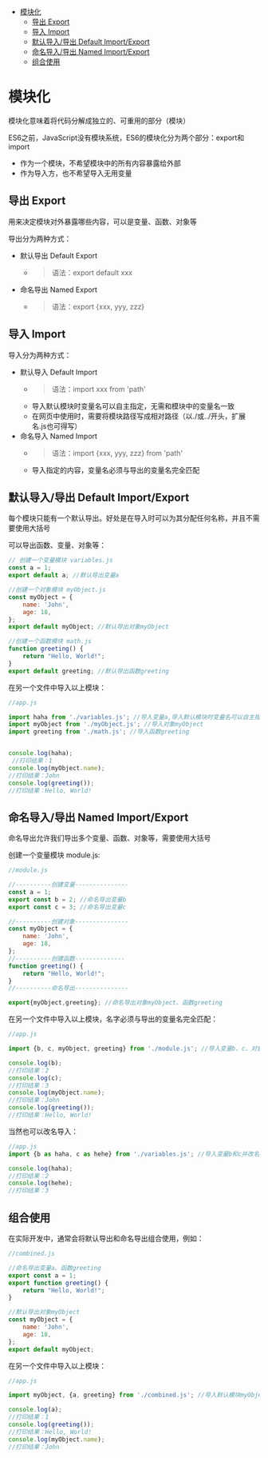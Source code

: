 - [模块化](#模块化)
  - [导出 Export](#导出-export)
  - [导入 Import](#导入-import)
  - [默认导入/导出 Default Import/Export](#默认导入导出-default-importexport)
  - [命名导入/导出 Named Import/Export](#命名导入导出-named-importexport)
  - [组合使用](#组合使用)


# 模块化
模块化意味着将代码分解成独立的、可重用的部分（模块）

ES6之前，JavaScript没有模块系统，ES6的模块化分为两个部分：export和import
- 作为一个模块，不希望模块中的所有内容暴露给外部
- 作为导入方，也不希望导入无用变量
  
## 导出 Export
用来决定模块对外暴露哪些内容，可以是变量、函数、对象等

导出分为两种方式：
  - 默认导出 Default Export 
    - >语法：export default xxx
  - 命名导出 Named Export
    - >语法：export {xxx, yyy, zzz}

## 导入 Import
导入分为两种方式：
- 默认导入 Default Import
  - >语法：import xxx from 'path'
  - 导入默认模块时变量名可以自主指定，无需和模块中的变量名一致
  - 在网页中使用时，需要将模块路径写成相对路径（以./或../开头，扩展名.js也可得写）
- 命名导入 Named Import
  - >语法：import {xxx, yyy, zzz} from 'path'
  - 导入指定的内容，变量名必须与导出的变量名完全匹配


## 默认导入/导出 Default Import/Export
 每个模块只能有一个默认导出。好处是在导入时可以为其分配任何名称，并且不需要使用大括号
 
  
可以导出函数、变量、对象等：

```js
// 创建一个变量模块 variables.js
const a = 1;
export default a; //默认导出变量a

//创建一个对象模块 myObject.js
const myObject = {
    name: 'John',
    age: 18,
};
export default myObject; //默认导出对象myObject

//创建一个函数模块 math.js
function greeting() {
    return "Hello, World!";
}
export default greeting; //默认导出函数greeting
```
在另一个文件中导入以上模块：
```js
//app.js

import haha from './variables.js'; //导入变量a,导入默认模块时变量名可以自主指定
import myObject from './myObject.js'; //导入对象myObject
import greeting from './math.js'; //导入函数greeting


console.log(haha);
 //打印结果：1
console.log(myObject.name); 
//打印结果：John
console.log(greeting()); 
//打印结果：Hello, World!
```

## 命名导入/导出 Named Import/Export
命名导出允许我们导出多个变量、函数、对象等，需要使用大括号

创建一个变量模块 module.js:
```js
//module.js

//----------创建变量---------------
const a = 1;
export const b = 2; //命名导出变量b
export const c = 3; //命名导出变量c

//----------创建对象---------------
const myObject = {
    name: 'John',
    age: 18,
};
//----------创建函数--------------
function greeting() {
    return "Hello, World!";
}
//----------命名导出---------------

export{myObject,greeting}; //命名导出对象myObject、函数greeting
```
在另一个文件中导入以上模块，名字必须与导出的变量名完全匹配：
```js
//app.js

import {b, c, myObject, greeting} from './module.js'; //导入变量b、c、对象myObject、函数greeting

console.log(b);
//打印结果：2
console.log(c);
//打印结果：3
console.log(myObject.name);
//打印结果：John
console.log(greeting());
//打印结果：Hello, World!
```
当然也可以改名导入：
```js
//app.js
import {b as haha, c as hehe} from './variables.js'; //导入变量b和c并改名为haha和hehe

console.log(haha);
//打印结果：2
console.log(hehe);
//打印结果：3
```

## 组合使用
在实际开发中，通常会将默认导出和命名导出组合使用，例如：
```js
//combined.js

//命名导出变量a、函数greeting
export const a = 1;
export function greeting() {
    return "Hello, World!";
}

//默认导出对象myObject
const myObject = {
    name: 'John',
    age: 18,
};
export default myObject;
```
在另一个文件中导入以上模块：
```js
//app.js

import myObject, {a, greeting} from './combined.js'; //导入默认模块myObject、变量a、函数greeting

console.log(a);
//打印结果：1
console.log(greeting());
//打印结果：Hello, World!
console.log(myObject.name);
//打印结果：John
```
